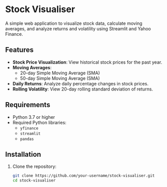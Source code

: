 # Stock Visualiser

A simple web application to visualize stock data, calculate moving averages, and analyze returns and volatility using Streamlit and Yahoo Finance.

## Features

-   **Stock Price Visualization**: View historical stock prices for the past year.
-   **Moving Averages**:
    -   20-day Simple Moving Average (SMA)
    -   50-day Simple Moving Average (SMA)
-   **Daily Returns**: Analyze daily percentage changes in stock prices.
-   **Rolling Volatility**: View 20-day rolling standard deviation of returns.

## Requirements

-   Python 3.7 or higher
-   Required Python libraries:
    -   `yfinance`
    -   `streamlit`
    -   `pandas`

## Installation

1. Clone the repository:
    ```bash
    git clone https://github.com/your-username/stock-visualiser.git
    cd stock-visualiser
    ```
